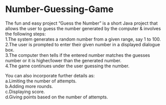 # Number-Guessing-Game

The fun and easy project “Guess the Number” is a short Java project that allows the user to guess the number generated by the computer & involves the following steps:<br/>
1.The system generates a random number from a given range, say 1 to 100.<br/>
2.The user is prompted to enter their given number in a displayed dialogue box.<br/>
3.The computer then tells if the entered number matches the guesses number or it is higher/lower than the generated number.<br/>
4.The game continues under the user guessing the number.<br/>

You can also incorporate further details as:<br/>
a.Limiting the number of attempts.<br/>
b.Adding more rounds.<br/>
c.Displaying score.<br/>
d.Giving points based on the number of attempts.
